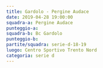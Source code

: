 ```yaml
---
title: Gardolo - Pergine Audace
date: 2019-04-28 19:00:00
squadra-a: Pergine Audace
punteggio-a: 
squadra-b: Bc Gardolo
punteggio-b: 
partite/squadra: serie-d-18-19
luogo: Centro Sportivo Trento Nord
categoria: serie d
---
```

